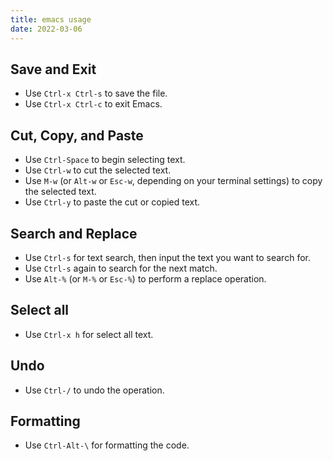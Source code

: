 ```yaml
---
title: emacs usage
date: 2022-03-06
---
```

## Save and Exit

- Use `Ctrl-x Ctrl-s` to save the file.
- Use `Ctrl-x Ctrl-c` to exit Emacs.

## Cut, Copy, and Paste

- Use `Ctrl-Space` to begin selecting text.
- Use `Ctrl-w` to cut the selected text.
- Use `M-w` (or `Alt-w` or `Esc-w`, depending on your terminal settings) to copy the selected text.
- Use `Ctrl-y` to paste the cut or copied text.

## Search and Replace

- Use `Ctrl-s` for text search, then input the text you want to search for.
- Use `Ctrl-s` again to search for the next match.
- Use `Alt-%` (or `M-%` or `Esc-%`) to perform a replace operation.

## Select all
- Use `Ctrl-x h` for select all text.

## Undo
- Use `Ctrl-/` to undo the operation.

## Formatting
- Use `Ctrl-Alt-\` for formatting the code.

